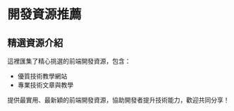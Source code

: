 # 開發資源推薦

## 精選資源介紹

這裡匯集了精心挑選的前端開發資源，包含：
- 優質技術教學網站
- 專業技術文章與教學

提供最實用、最新穎的前端開發資源，協助開發者提升技術能力，歡迎共同分享！

